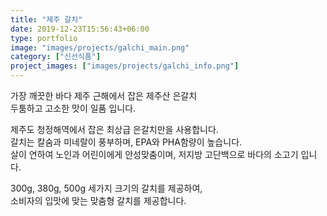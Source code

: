 ```yaml
---
title: "제주 갈치"
date: 2019-12-23T15:56:43+06:00
type: portfolio
image: "images/projects/galchi_main.png"
category: ["신선식품"]
project_images: ["images/projects/galchi_info.png"]
---
```

가장 깨끗한 바다 제주 근해에서 잡은 제주산 은갈치   
두툼하고 고소한 맛이 일품 입니다.    


제주도 청정해역에서 잡은 최상급 은갈치만을 사용합니다.   
갈치는 칼숨과 미네랄이 풍부하며, EPA와 PHA함량이 높습니다.   
살이 연하여 노인과 어린이에게 안성맞춤이며,
저지방 고단백으로 바다의 소고기 입니다.


300g, 380g, 500g
세가지 크기의 갈치를 제공하여,   
소비자의 입맛에 맞는 맞춤형 갈치를 제공합니다.    